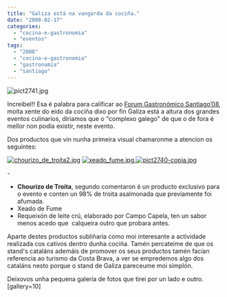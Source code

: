 ```yaml
---
title: "Galiza está na vangarda da cociña."
date: "2008-02-17"
categories: 
  - "cocina-e-gastronomia"
  - "eventos"
tags: 
  - "2008"
  - "cocina-e-gastronomia"
  - "gastronomia"
  - "santiago"
---
```


![pict2741.jpg](images/pict2741.jpg)

Increibel!! Esa é palabra para calificar ao [Forum Gastronómico Santiago’08](http://www.forumsantiago.com/), moita xente do eido da cociña dixo por fin Galiza está a altura dos grandes eventos culinarios, diriamos que o "complexo galego" de que o de fora é mellor non podía existir, neste evento.

Dos productos que vin nunha primeira visual chamaronme a atencion os seguintes:

[![chourizo_de_troita2.jpg](images/thumbs_chourizo_de_troita2.jpg "chourizo_de_troita2.jpg")](http://pablobelay.es/wp-content/gallery/forum-gastronomico/chourizo_de_troita2.jpg "chourizo_de_troita2.jpg") [![xeado_fume.jpg](images/thumbs_xeado_fume.jpg "xeado_fume.jpg") ](http://pablobelay.es/wp-content/gallery/forum-gastronomico/xeado_fume.jpg "xeado_fume.jpg")[![pict2740-copia.jpg](images/thumbs_pict2740-copia.jpg "pict2740-copia.jpg")](http://pablobelay.es/wp-content/gallery/forum-gastronomico/pict2740-copia.jpg "pict2740-copia.jpg")

\-

- **Chourizo de Troita**, segundo comentaron é un producto exclusivo para o evento e conten un 98% de troita asalmonada que previamente foi afumada.
- Xeado de Fume
- Requeixón de leite crú, elaborado por Campo Capela, ten un sabor menos acedo que  calqueira outro que probara antes.

Aparte destes productos subliñaría como moi interesante a actividade realizada cos cativos dentro dunha cociña. Tamén percateime de que os stand's cataláns ademáis de promover os seus productos tamén facían referencia ao turismo da Costa Brava, a ver se empredemos algo dos cataláns nesto porque o stand de Galiza pareceume moi simplón.

Deixovos unha pequena galería de fotos que tirei por un lado e outro.\[gallery=10\]
